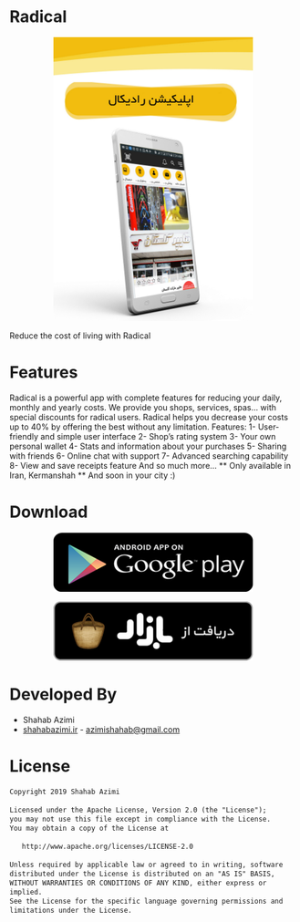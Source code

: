
# Radical
<p align="center">
  <img src="banner.jpeg" width="350" />
</p>
Reduce the cost of living with Radical

# Features
Radical is a powerful app with complete features for reducing your daily, monthly and yearly costs. We provide you shops, services, spas… with special discounts for radical users.
Radical helps you decrease your costs up to 40% by offering the best without any limitation.
Features:
1-	User-friendly and simple user interface
2-	Shop’s rating system
3-	Your own personal wallet
4-	Stats and information about your purchases
5-	Sharing with friends
6-	Online chat with support
7-	Advanced searching capability
8-	View and save receipts feature
And so much more…
** Only available in Iran, Kermanshah **
And soon in your city :)

# Download
<p align="center">
  <a href="https://play.google.com/store/apps/details?id=ir.radical_app.radical">
  <img src="playstore.png" width="350" />
  </a>
</p>
<p align="center">
   <a href="https://cafebazaar.ir/app/ir.radical_app.radical/ ">
  <img src="bazaar.png" width="350" />
  </a>
</p>

# Developed By

* Shahab Azimi
 * [shahabazimi.ir](http://shahabazimi.ir) - <azimishahab@gmail.com>

# License

    Copyright 2019 Shahab Azimi

    Licensed under the Apache License, Version 2.0 (the "License");
    you may not use this file except in compliance with the License.
    You may obtain a copy of the License at

       http://www.apache.org/licenses/LICENSE-2.0

    Unless required by applicable law or agreed to in writing, software
    distributed under the License is distributed on an "AS IS" BASIS,
    WITHOUT WARRANTIES OR CONDITIONS OF ANY KIND, either express or implied.
    See the License for the specific language governing permissions and
    limitations under the License.
